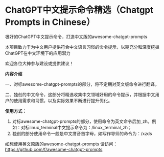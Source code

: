 # ChatGPT中文提示命令精选（Chatgpt Prompts in Chinese）

极好的ChatGPT中文提示命令，打造中文版的awesome-chatgpt-prompts

本项目致力于为中文用户提供符合中文语言习惯的命令提示，以期充分和深度挖掘ChatGPT在中文环境下的应用潜力

欢迎各位大神参与建设或提供建议！

**内容介绍**

一、对标awesome-chatgpt-prompts的部分，将不定期对英文版命令进行翻译。

二、独创的中文命令，这部分将精选收集中文领域好用的命令提示，并根据中文用户的使用需求和习惯，以及实际效果不断进行提升优化。

**使用方式：**

1. 对标awesome-chatgpt-prompts的部分，使用命令为英文命令后加_zh。例如：对标linux_terminal中文提示命令为：/linux_terminal_zh；
2. 独创的部分使用命令一般是中文拼音首字母，如写作导师的命令为：/xzds

如想使用英文原版的awesome-chatgpt-prompts 请访问：https://github.com/f/awesome-chatgpt-prompts
